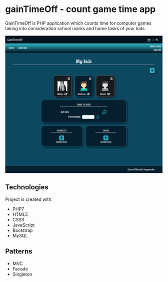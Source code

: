 # gainTimeOff - count game time app

GainTimeOff is PHP application which counts time for computer games taking into consideration school marks and home tasks of your kids.

<img src="https://github.com/iasynetska/gainTimeOff/blob/master/img/mainPage.png" width="600">

## Technologies

Project is created with:
* PHP7
* HTML5
* CSS3
* JavaScript
* Bootstrap
* MySQL

## Patterns

* MVC
* Facade
* Singleton
